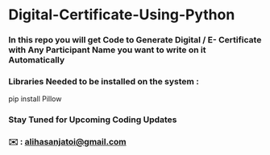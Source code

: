 # Digital-Certificate-Using-Python 

### In this repo you will get Code to Generate Digital /  E- Certificate with Any Participant Name you want to write on it Automatically
### Libraries Needed to be installed on the system : 
pip install Pillow
### Stay Tuned for Upcoming Coding Updates
### ✉️ : alihasanjatoi@gmail.com
